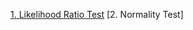 [1. Likelihood Ratio Test](https://github.com/yangshiteng/StatQuest-Study-Notes/blob/main/Notes/Statistical%20Test.md)
[2. Normality Test]
